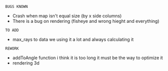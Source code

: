 ```
BUGS KNOWN
```
* Crash when map isn't equal size (by x side columns) 
* There is a bug on rendering (fisheye and wrong hieght and everything)

```
TO ADD
```
* max_rays to data we using it a lot and always calculating it

```
REWORK
```
* addToAngle function i think it is too long it must be the way to optimize it
* rendering 3d